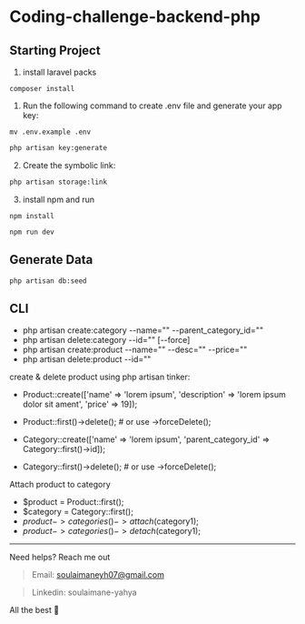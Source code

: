 # Coding-challenge-backend-php

## Starting Project

1. install laravel packs

```composer
composer install
```

1. Run the following command to create .env file and generate your app key:

```
mv .env.example .env
```


```bash
php artisan key:generate
```

2. Create the symbolic link:
```bash
php artisan storage:link
```

3. install npm and run

```npm
npm install
```

```npm
npm run dev
```

## Generate Data

```
php artisan db:seed
```

## CLI

- php artisan create:category --name="" --parent_category_id=""
- php artisan delete:category --id="" [--force]
- php artisan create:product --name="" --desc="" --price=""
- php artisan delete:product --id=""

create & delete product using php artisan tinker:

- Product::create(['name' => 'lorem ipsum', 'description' => 'lorem ipsum dolor sit ament', 'price' => 19]);
- Product::first()->delete(); # or use ->forceDelete();

- Category::create(['name' => 'lorem ipsum', 'parent_category_id' => Category::first()->id]);
- Category::first()->delete(); # or use ->forceDelete();

Attach product to category

- $product = Product::first();
- $category = Category::first();
- $product->categories()->attach($category1);
- $product->categories()->detach($category1);

----- 
Need helps? Reach me out

> Email: soulaimaneyh07@gmail.com

> Linkedin: soulaimane-yahya

All the best :beer:
